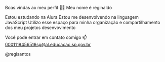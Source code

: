 Boas vindas ao meu perfil 💙💙
Meu nome é reginaldo

Estou estudando na Alura
Estou me desenvolvendo na linguagem JavaScript
Utilizo esse espaço para minha organização e compartilhamento dos meu projetos desenvovimento

Você pode entrar em contato comigo 📫
0001118456518sp@al.educacao.sp.gov.br

@regisantos


